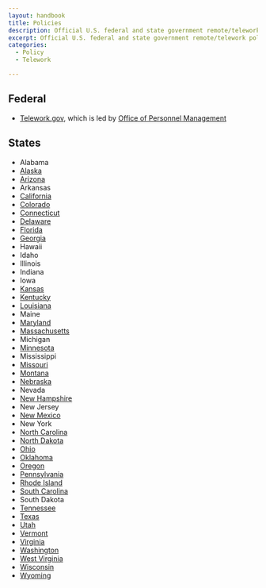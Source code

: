 ```yaml
---
layout: handbook
title: Policies
description: Official U.S. federal and state government remote/telework policies.
excerpt: Official U.S. federal and state government remote/telework policies.
categories:
  - Policy
  - Telework

---
```


## Federal

* [Telework.gov](https://telework.gov), which is led by [Office of Personnel Management](https://www.opm.gov) 

## States

* Alabama
* [Alaska](http://doa.alaska.gov/dop/fileadmin/Human_Resource_Services/pdf/TelecommutingPolicy.pdf)
* [Arizona](https://capitolrideshare.az.gov/sites/default/files/media/Telework_Workbook.pdf)
* Arkansas
* [California](https://www.calhr.ca.gov/employees/Pages/telework-policy.aspx)
* [Colorado](https://www.colorado.gov/pacific/sites/default/files/Flexible%20Work%20Arrangements%20Introduction_2.pdf)
* [Connecticut](https://portal.ct.gov/DAS/Statewide-HR/Telework-Program)
* [Delaware](https://dhr.delaware.gov/personnel/policies/documents/telecomm-policy.pdf)
* [Florida](https://www.dms.myflorida.com/workforce_operations/human_resource_management/for_state_personnel_system_hr_practitioners/employment_policies_and_programs/state_employee_telework_program)
* [Georgia](https://opb.georgia.gov/document/publication/telework-policy-2005/download)
* Hawaii
* Idaho
* Illinois
* Indiana
* Iowa
* [Kansas](https://admin.ks.gov/docs/default-source/ops/dofa-personnel/telework-policy.pdf?sfvrsn=afd8cbc7_6)
* [Kentucky](https://transportation.ky.gov/Congestion-Toolbox/Pages/Work-at-Home-or-Satellite-Office.aspx)
* [Louisiana](https://www.doa.la.gov/ohr/policies/personnelpolicy89.pdf)
* Maine
* [Maryland](https://dbm.maryland.gov/employees/Documents/telework/Telework%20Policy.pdf)
* [Massachusetts](https://www.mass.gov/telework-for-commonwealth-employees)
* Michigan
* [Minnesota](https://mn.gov/mmb-stat/policies/1422-telework.pdf)
* Mississippi
* [Missouri](https://oa.mo.gov/sites/default/files/POLB-32.pdf)
* [Montana](https://hr.mt.gov/Portals/78/newdocs/factsheets/Sample%20Agency%20Telework%20Policy.pdf)
* [Nebraska](https://das.nebraska.gov/personnel/classncomp/telecommuting_guidelines.pdf)
* Nevada
* [New Hampshire](https://das.nh.gov/hr/documents/Telework%20Manual%20NH.pdf)
* New Jersey
* [New Mexico](https://www.hsd.state.nm.us/uploads/FileLinks/a06602924f3c4a58836719345f6f8df3/Telework.pdf)
* New York
* [North Carolina](https://oshr.nc.gov/policies-forms/employment-records/teleworking-program-policy)
* [North Dakota](https://www.nd.gov/omb/agency/state-government-human-resource-management/state-hr-policies-rules-and-laws/telecommuting)
* [Ohio](https://das.ohio.gov/Portals/0/DASDivisions/EmployeeServices/pdf/200-14%20Teleworking%20Policy%20March%2013%202018.pdf)
* [Oklahoma](https://omes.ok.gov/sites/g/files/gmc316/f/TeleworkPolicy.pdf)
* [Oregon](https://www.oregon.gov/das/Policies/50-050-01.pdf)
* [Pennsylvania](https://www.oa.pa.gov/Policies/md/Documents/505_33.pdf)
* [Rhode Island](https://rigov-policies.s3.amazonaws.com/Teleworking_Policy.pdf)
* [South Carolina](https://admin.sc.gov/sites/default/files/state_hr/Sample%20Telecommuting%20Policy.pdf)
* South Dakota
* [Tennessee](https://www.tn.gov/content/dam/tn/tacir/documents/telecommuting.pdf)
* [Texas](https://pubext.dir.texas.gov/portal/internal/resources/DocumentLibrary/Technology%20Brief%20-%20Telework%20in%20Texas.pdf)
* [Utah](https://gomb.utah.gov/2018/11/15/state-of-utah-telework-initiative/)
* [Vermont](https://humanresources.vermont.gov/labor-relations/labor-relations-policies/telework)
* [Virginia](https://www.dhrm.virginia.gov/hr-partners/telework)
* [Washington](https://www.governor.wa.gov/sites/default/files/exe_order/eo_14-02.pdf)
* [West Virginia](http://www.state.wv.us/admin/personnel/emprel/policies/doa/Workhome.pdf)
* [Wisconsin](https://doa.wi.gov/DEO/Telecommuting%20Guidelines.pdf)
* [Wyoming](https://ai.wyo.gov/divisions/human-resources/consultative-services/hrd-policies-procedures)